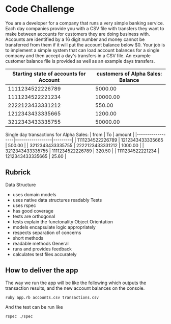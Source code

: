 # Code Challenge

You are a developer for a company that runs a very simple banking service. Each day companies provide you with a CSV file with transfers they want to make between accounts for customers they are doing business with. Accounts are identified by a 16 digit number and money cannot be transferred from them if it will put the account balance below $0. Your job is to implement a simple system that can load account balances for a single company and then accept a day's transfers in a CSV file. An example customer balance file is provided as well as an example days transfers.

| Starting state of accounts for Account | customers of Alpha Sales: Balance |
|----------------------------------------|-----------------------------------|
| 1111234522226789                       | 5000.00                           |
| 1111234522221234                       | 10000.00                          |
| 2222123433331212                       | 550.00                            |
| 1212343433335665                       | 1200.00                           |
| 3212343433335755                       | 50000.00                          |

Single day transactions for Alpha Sales:
| from             | To               | amount  |
|------------------|------------------|---------|
| 1111234522226789 | 1212343433335665 | 500.00  |
| 3212343433335755 | 2222123433331212 | 1000.00 |
| 3212343433335755 | 1111234522226789 | 320.50  |
| 1111234522221234 | 1212343433335665 | 25.60   |


## Rubrick
Data Structure
- uses domain models
- uses native data structures readably Tests
- uses rspec
- has good coverage
- tests are orthogonal
- tests explain the functonality Object Orientation
- models encapsulate logic appropriately
- respects separation of concerns
- short methods
- readable methods General
- runs and provides feedback
- calculates test files accurately


## How to deliver the app
 The way we run the app will be like the following which outputs the transaction results, and the new account balances on the console.
```
ruby app.rb accounts.csv transactions.csv
```

And the test can be run like
```
rspec ./spec
```